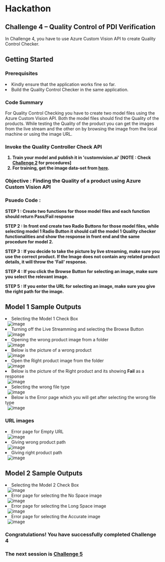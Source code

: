 <h1>Hackathon</h1>
<h2>Challenge 4 – Quality Control of PDI Verification</h2>
<p>In Challenge 4, you have to use Azure Custom Vision API to create Quality Control Checker.</p>
<h2>Getting Started</h2>
<h3>Prerequisites</h3>
<li>Kindly ensure that the application works fine so far.</li>
<li>Build the Quality Control Checker in the same application.</li>
<h3>Code Summary</h3>
<p>For Quality Control Checking you have to create two model files using the Azure Custom Vision API. Both the model files should find the Quality of the products. While testing the Quality of the product you can get the images from the live stream and the other on by browsing the image from the local machine or using the image URL.</p>
<h3>Invoke the Quality Controller Check API</h3>
<ol>
  <strong>
      <li>Train your model and publish it in 'customvision.ai' [NOTE : Check <a href="">Challenge 2</a> for procedures]</li>
      <li>For training, get the image data-set from <a href="">here</a>.</li>
  </strong>
</ol>
<strong>
<h3>Objective : Finding the Quality of a product using Azure Custom Vision API</h3>
<h3>Psuedo Code : </h3>
<p>STEP 1 : Create two functions for those model files and each function should return Pass/Fail response</p>
<p>STEP 2 : In front end create two Radio Buttons for those model files, while selecting model 1 Radio Button it should call the model 1 Quality checker functionalities and show the response in front end and the same procedure for model 2.</p>
<p>STEP 3 : If you decide to take the picture by live streaming, make sure you use the correct product. If the Image does not contain any related product details, it will throw the 'Fail' response.</p>
<p>STEP 4 : If you click the Browse Button for selecting an image, make sure you select the relevant image.</p>
<p>STEP 5 : If you enter the URL for selecting an image, make sure you give the right path for the image.</p>
</strong>
<h2>Model 1 Sample Outputs</h2>
<li>Selecting the Model 1 Check Box</li>&nbsp;
<img src="http://139.59.61.161/Hackathon/MSWorkshop2019/Quality_Check/Model1_output/output_1.PNG" alt="image" style="max-width:100%;">&nbsp;
<li>Turning off the Live Streamming and selecting the Browse Button</li>&nbsp;
<img src="http://139.59.61.161/Hackathon/MSWorkshop2019/Quality_Check/Model1_output/output_2.PNG" alt="image" style="max-width:100%;">&nbsp;
<li>Opening the wrong product image from a folder</li>&nbsp;
<img src="http://139.59.61.161/Hackathon/MSWorkshop2019/Quality_Check/Model1_output/output_3.PNG" alt="image" style="max-width:100%;">&nbsp;
<li>Below is the picture of a wrong product</li>&nbsp;
<img src="http://139.59.61.161/Hackathon/MSWorkshop2019/Quality_Check/Model1_output/output_4.PNG" alt="image" style="max-width:100%;">&nbsp;
<li>Open the Right product image from the folder</li>&nbsp;
<img src="http://139.59.61.161/Hackathon/MSWorkshop2019/Quality_Check/Model1_output/output_5.PNG" alt="image" style="max-width:100%;">&nbsp;
<li>Below is the picture of the Right product and its showing <b>Fail</b> as a response</li>&nbsp;
<img src="http://139.59.61.161/Hackathon/MSWorkshop2019/Quality_Check/Model1_output/output_6.PNG" alt="image" style="max-width:100%;">&nbsp;
<li>Selecting the wrong file type</li>&nbsp;
<img src="http://139.59.61.161/Hackathon/MSWorkshop2019/Quality_Check/Model1_output/output_7.PNG" alt="image" style="max-width:100%;">&nbsp;
<li>Below is the Error page which you will get after selecting the wrong file type</li>&nbsp;
<img src="http://139.59.61.161/Hackathon/MSWorkshop2019/Quality_Check/Model1_output/output_8.PNG" alt="image" style="max-width:100%;">&nbsp;
<h3>URL images</h3>
<li>Error page for Empty URL</li>&nbsp;
<img src="http://139.59.61.161/Hackathon/MSWorkshop2019/Quality_Check/Model1_output/output_9.PNG" alt="image" style="max-width:100%;">&nbsp;
<li>Giving wrong product path</li>&nbsp;
<img src="http://139.59.61.161/Hackathon/MSWorkshop2019/Quality_Check/Model1_output/output_10.PNG" alt="image" style="max-width:100%;">&nbsp;
<li>Giving right product path</li>&nbsp;
<img src="http://139.59.61.161/Hackathon/MSWorkshop2019/Quality_Check/Model1_output/output_11.PNG" alt="image" style="max-width:100%;">&nbsp;
<h2>Model 2 Sample Outputs</h2>
<li>Selecting the Model 2 Check Box</li>&nbsp;
<img src="http://139.59.61.161/Hackathon/MSWorkshop2019/Quality_Check/Model2_output/output1.PNG" alt="image" style="max-width:100%;">&nbsp;
<li>Error page for selecting the No Space image</li>&nbsp;
<img src="http://139.59.61.161/Hackathon/MSWorkshop2019/Quality_Check/Model2_output/output2.PNG" alt="image" style="max-width:100%;">&nbsp;
<li>Error page for selecting the Long Space image</li>&nbsp;
<img src="http://139.59.61.161/Hackathon/MSWorkshop2019/Quality_Check/Model2_output/output3.PNG" alt="image" style="max-width:100%;">&nbsp;
<li>Error page for selecting the Accurate image</li>&nbsp;
<img src="http://139.59.61.161/Hackathon/MSWorkshop2019/Quality_Check/Model2_output/output4.PNG" alt="image" style="max-width:100%;">&nbsp;
<h3>Congratulations! You have successfully completed Challenge 4</h3>
<h3>The next session is <a href="https://github.com/jumpstartninjatech/AI-TechSeries/blob/master/Challenge5.md">Challenge 5</a></h3>
